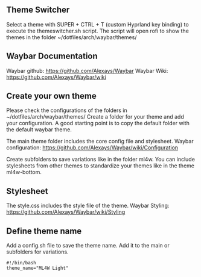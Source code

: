 ## Theme Switcher

Select a theme with SUPER + CTRL + T (custom Hyprland key binding) to execute the themeswitcher.sh script. The script will open rofi to show the themes in the folder ~/dotfiles/arch/waybar/themes/

## Waybar Documentation
Waybar github: https://github.com/Alexays/Waybar
Waybar Wiki: https://github.com/Alexays/Waybar/wiki

## Create your own theme

Please check the configurations of the folders in ~/dotfiles/arch/waybar/themes/
Create a folder for your theme and add your configuration. 
A good starting point is to copy the default folder with the default waybar theme.

The main theme folder includes the core config file and stylesheet.
Waybar configuration: https://github.com/Alexays/Waybar/wiki/Configuration

Create subfolders to save variations like in the folder ml4w. You can include stylesheets from other themes to standardize your themes like in the theme ml4w-bottom.

## Stylesheet

The style.css includes the style file of the theme. 
Waybar Styling: https://github.com/Alexays/Waybar/wiki/Styling

## Define theme name

Add a config.sh file to save the theme name. Add it to the main or subfolders for variations.

```
#!/bin/bash
theme_name="ML4W Light"
```


